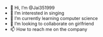 - 👋 Hi, I’m @Jai351999
- 👀 I’m interested in singing 
- 🌱 I’m currently learning computer science 
- 💞️ I’m looking to collaborate on girlfriend 
- 📫 How to reach me on the company 

<!---
Jai351999/Jai351999 is a ✨ special ✨ repository because its `README.md` (this file) appears on your GitHub profile.
You can click the Preview link to take a look at your changes.
--->
